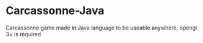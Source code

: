 # Carcassonne-Java
Carcassonne game made in Java language to be useable anywhere, opengl 3+ is required
